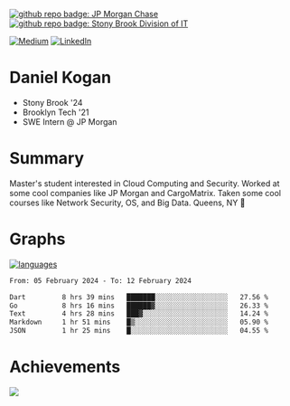 [![github repo badge: JP Morgan Chase](https://img.shields.io/badge/JP_Morgan_Chase--181717?color=blue)](https://careers.jpmorgan.com/in/en/students/programs/software-engineer-summer?search=&tags=location__Americas__UnitedStatesofAmerica)
[![github repo badge: Stony Brook Division of IT](https://img.shields.io/badge/Stony%20Brook%20Division%20of%20IT--181717?color=red)](https://it.stonybrook.edu/)

[![Medium](https://img.shields.io/badge/Medium-12100E?logo=medium&logoColor=white)](https://medium.com/@danielkoganx) [![LinkedIn](https://img.shields.io/badge/LinkedIn-%230077B5.svg?logo=linkedin&logoColor=white)](https://linkedin.com/in/danielkogan123)
# Daniel Kogan

- Stony Brook '24
- Brooklyn Tech '21
- SWE Intern @ JP Morgan

# Summary

Master's student interested in Cloud Computing and Security. Worked at some cool companies like JP Morgan and CargoMatrix. Taken some cool courses like Network Security, OS, and Big Data. Queens, NY 📍


# Graphs

<div style="width: 100%">

[![languages](https://github-readme-stats.vercel.app/api/top-langs/?username=daminals&langs_count=8&hide=html&layout=compact)](https://github-readme-stats.vercel.app/api/top-langs/?username=daminals&langs_count=8&hide=html&layout=compact)
</div>

<!--START_SECTION:waka-->

```txt
From: 05 February 2024 - To: 12 February 2024

Dart         8 hrs 39 mins   ███████░░░░░░░░░░░░░░░░░░   27.56 %
Go           8 hrs 16 mins   ██████▓░░░░░░░░░░░░░░░░░░   26.33 %
Text         4 hrs 28 mins   ███▓░░░░░░░░░░░░░░░░░░░░░   14.24 %
Markdown     1 hr 51 mins    █▒░░░░░░░░░░░░░░░░░░░░░░░   05.90 %
JSON         1 hr 25 mins    █░░░░░░░░░░░░░░░░░░░░░░░░   04.55 %
```

<!--END_SECTION:waka-->

# Achievements 

![](https://github-profile-trophy.vercel.app/?username=daminals&theme=onestar&no-frame=true&no-bg=false&margin-w=4)

